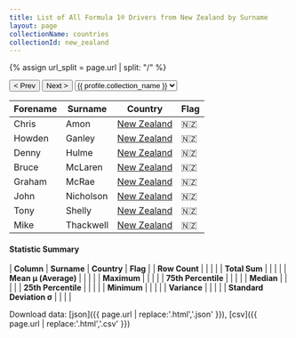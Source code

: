 ```yaml
---
title: List of All Formula 1® Drivers from New Zealand by Surname
layout: page
collectionName: countries
collectionId: new_zealand
---
```


{% assign url_split = page.url | split: "/" %}
<div id="collection-navigation">
<button onclick="selector.options[selector.selectedIndex-1].value && (window.location = selector.options[selector.selectedIndex-1].value);">&lt; Prev</button>
<button onclick="selector.options[selector.selectedIndex+1].value && (window.location = selector.options[selector.selectedIndex+1].value);">Next &gt;</button>
<select id="selector" onchange="this.options[this.selectedIndex].value && (window.location = this.options[this.selectedIndex].value);">
  {% for collectionId in site.data[page.collectionName].refs %}
    {% if collectionId == page.collectionId %}
      {% assign selected = "selected" %}
    {% else %}
      {% assign selected = "" %}
    {% endif %}
    {% assign profile = site.data[page.collectionName][collectionId].profile %}
    <option value="/f1/{{ page.collectionName }}/{{ collectionId }}/{{ url_split[4] }}" {{ selected }}>{{ profile.collection_name }}</option>
  {% endfor %}
</select>
</div>

| Forename | Surname | Country | Flag |
|--|--|--|--|
| Chris | Amon | [New Zealand](/f1/countries/new_zealand) | 🇳🇿 |
| Howden | Ganley | [New Zealand](/f1/countries/new_zealand) | 🇳🇿 |
| Denny | Hulme | [New Zealand](/f1/countries/new_zealand) | 🇳🇿 |
| Bruce | McLaren | [New Zealand](/f1/countries/new_zealand) | 🇳🇿 |
| Graham | McRae | [New Zealand](/f1/countries/new_zealand) | 🇳🇿 |
| John | Nicholson | [New Zealand](/f1/countries/new_zealand) | 🇳🇿 |
| Tony | Shelly | [New Zealand](/f1/countries/new_zealand) | 🇳🇿 |
| Mike | Thackwell | [New Zealand](/f1/countries/new_zealand) | 🇳🇿 |

#### Statistic Summary

| **Column** | **Surname** | **Country** | **Flag** |
| **Row Count** |  |  |  |
| **Total Sum** |  |  |  |
| **Mean μ (Average)** |  |  |  |
| **Maximum** |  |  |  |
| **75th Percentile** |  |  |  |
| **Median** |  |  |  |
| **25th Percentile** |  |  |  |
| **Minimum** |  |  |  |
| **Variance** |  |  |  |
| **Standard Deviation σ** |  |  |  |

Download data: [json]({{ page.url | replace:'.html','.json' }}), [csv]({{ page.url | replace:'.html','.csv' }})
